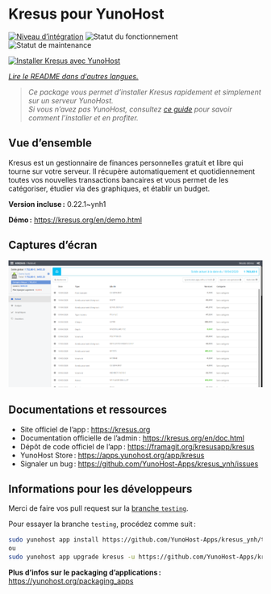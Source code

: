 <!--
Nota bene : ce README est automatiquement généré par <https://github.com/YunoHost/apps/tree/master/tools/readme_generator>
Il NE doit PAS être modifié à la main.
-->

# Kresus pour YunoHost

[![Niveau d’intégration](https://apps.yunohost.org/badge/integration/kresus)](https://ci-apps.yunohost.org/ci/apps/kresus/)
![Statut du fonctionnement](https://apps.yunohost.org/badge/state/kresus)
![Statut de maintenance](https://apps.yunohost.org/badge/maintained/kresus)

[![Installer Kresus avec YunoHost](https://install-app.yunohost.org/install-with-yunohost.svg)](https://install-app.yunohost.org/?app=kresus)

*[Lire le README dans d'autres langues.](./ALL_README.md)*

> *Ce package vous permet d’installer Kresus rapidement et simplement sur un serveur YunoHost.*  
> *Si vous n’avez pas YunoHost, consultez [ce guide](https://yunohost.org/install) pour savoir comment l’installer et en profiter.*

## Vue d’ensemble

Kresus est un gestionnaire de finances personnelles gratuit et libre qui tourne sur votre serveur. Il récupère automatiquement et quotidiennement toutes vos nouvelles transactions bancaires et vous permet de les catégoriser, étudier via des graphiques, et établir un budget.


**Version incluse :** 0.22.1~ynh1

**Démo :** <https://kresus.org/en/demo.html>

## Captures d’écran

![Capture d’écran de Kresus](./doc/screenshots/screenshot.png)

## Documentations et ressources

- Site officiel de l’app : <https://kresus.org>
- Documentation officielle de l’admin : <https://kresus.org/en/doc.html>
- Dépôt de code officiel de l’app : <https://framagit.org/kresusapp/kresus>
- YunoHost Store : <https://apps.yunohost.org/app/kresus>
- Signaler un bug : <https://github.com/YunoHost-Apps/kresus_ynh/issues>

## Informations pour les développeurs

Merci de faire vos pull request sur la [branche `testing`](https://github.com/YunoHost-Apps/kresus_ynh/tree/testing).

Pour essayer la branche `testing`, procédez comme suit :

```bash
sudo yunohost app install https://github.com/YunoHost-Apps/kresus_ynh/tree/testing --debug
ou
sudo yunohost app upgrade kresus -u https://github.com/YunoHost-Apps/kresus_ynh/tree/testing --debug
```

**Plus d’infos sur le packaging d’applications :** <https://yunohost.org/packaging_apps>

